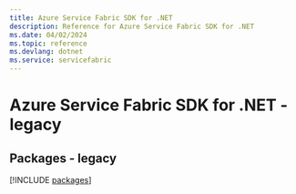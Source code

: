 ```yaml
---
title: Azure Service Fabric SDK for .NET
description: Reference for Azure Service Fabric SDK for .NET
ms.date: 04/02/2024
ms.topic: reference
ms.devlang: dotnet
ms.service: servicefabric
---
```

# Azure Service Fabric SDK for .NET - legacy
## Packages - legacy
[!INCLUDE [packages](service-fabric-index.md)]